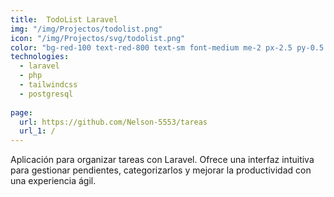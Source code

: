 ```yaml
---
title:  TodoList Laravel
img: "/img/Projectos/todolist.png"
icon: "/img/Projectos/svg/todolist.png"
color: "bg-red-100 text-red-800 text-sm font-medium me-2 px-2.5 py-0.5 rounded dark:bg-red-900 dark:text-red-300"
technologies:
  - laravel
  - php
  - tailwindcss
  - postgresql
  
page:
  url: https://github.com/Nelson-5553/tareas
  url_1: / 
---
```


Aplicación para organizar tareas con Laravel. Ofrece una interfaz intuitiva para gestionar pendientes, categorizarlos y mejorar la productividad con una experiencia ágil.